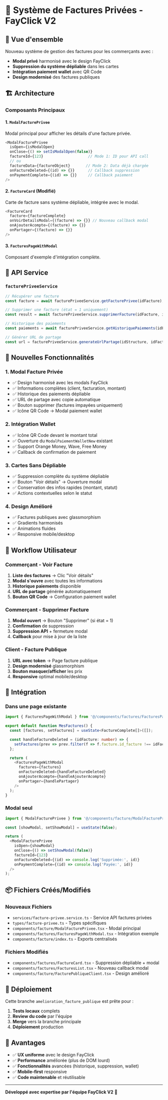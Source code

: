 # 🧾 Système de Factures Privées - FayClick V2

## 🎯 Vue d'ensemble

Nouveau système de gestion des factures pour les commerçants avec :
- **Modal privé** harmonisé avec le design FayClick
- **Suppression du système dépliable** dans les cartes
- **Intégration paiement wallet** avec QR Code
- **Design modernisé** des factures publiques

## 🏗️ Architecture

### Composants Principaux

#### 1. `ModalFacturePrivee`
Modal principal pour afficher les détails d'une facture privée.

```typescript
<ModalFacturePrivee
  isOpen={isModalOpen}
  onClose={() => setIsModalOpen(false)}
  factureId={123}                    // Mode 1: ID pour API call
  // ou
  factureData={factureObject}       // Mode 2: Data déjà chargée
  onFactureDeleted={(id) => {}}      // Callback suppression
  onPaymentComplete={(id) => {}}     // Callback paiement
/>
```

#### 2. `FactureCard` (Modifié)
Carte de facture sans système dépliable, intégrée avec le modal.

```typescript
<FactureCard
  facture={factureComplete}
  onVoirDetailsModal={(facture) => {}} // Nouveau callback modal
  onAjouterAcompte={(facture) => {}}
  onPartager={(facture) => {}}
/>
```

#### 3. `FacturesPageWithModal`
Composant d'exemple d'intégration complète.

## 🔌 API Service

### `facturePriveeService`

```typescript
// Récupérer une facture
const facture = await facturePriveeService.getFacturePrivee(idFacture);

// Supprimer une facture (état = 1 uniquement)
const result = await facturePriveeService.supprimerFacture(idFacture, idStructure);

// Historique des paiements
const paiements = await facturePriveeService.getHistoriquePaiements(idFacture);

// Générer URL de partage
const url = facturePriveeService.generateUrlPartage(idStructure, idFacture);
```

## 🎨 Nouvelles Fonctionnalités

### 1. **Modal Facture Privée**
- ✅ Design harmonisé avec les modals FayClick
- ✅ Informations complètes (client, facturation, montant)
- ✅ Historique des paiements dépliable
- ✅ URL de partage avec copie automatique
- ✅ Bouton supprimer (factures impayées uniquement)
- ✅ Icône QR Code → Modal paiement wallet

### 2. **Intégration Wallet**
- ✅ Icône QR Code devant le montant total
- ✅ Ouverture du `ModalPaiementWalletNew` existant
- ✅ Support Orange Money, Wave, Free Money
- ✅ Callback de confirmation de paiement

### 3. **Cartes Sans Dépliable**
- ✅ Suppression complète du système dépliable
- ✅ Bouton "Voir détails" → Ouverture modal
- ✅ Conservation des infos rapides (montant, statut)
- ✅ Actions contextuelles selon le statut

### 4. **Design Amélioré**
- ✅ Factures publiques avec glassmorphism
- ✅ Gradients harmonisés
- ✅ Animations fluides
- ✅ Responsive mobile/desktop

## 📱 Workflow Utilisateur

### Commerçant - Voir Facture
1. **Liste des factures** → Clic "Voir détails"
2. **Modal s'ouvre** avec toutes les informations
3. **Historique paiements** disponible
4. **URL de partage** générée automatiquement
5. **Bouton QR Code** → Configuration paiement wallet

### Commerçant - Supprimer Facture
1. **Modal ouvert** → Bouton "Supprimer" (si état = 1)
2. **Confirmation** de suppression
3. **Suppression API** + fermeture modal
4. **Callback** pour mise à jour de la liste

### Client - Facture Publique
1. **URL avec token** → Page facture publique
2. **Design modernisé** glassmorphism
3. **Bouton masquer/afficher** les prix
4. **Responsive** optimal mobile/desktop

## 🔧 Intégration

### Dans une page existante

```typescript
import { FacturesPageWithModal } from '@/components/factures/FacturesPageWithModal';

export default function MesFactures() {
  const [factures, setFactures] = useState<FactureComplete[]>([]);

  const handleFactureDeleted = (idFacture: number) => {
    setFactures(prev => prev.filter(f => f.facture.id_facture !== idFacture));
  };

  return (
    <FacturesPageWithModal
      factures={factures}
      onFactureDeleted={handleFactureDeleted}
      onAjouterAcompte={handleAjouterAcompte}
      onPartager={handlePartager}
    />
  );
}
```

### Modal seul

```typescript
import { ModalFacturePrivee } from '@/components/facture/ModalFacturePrivee';

const [showModal, setShowModal] = useState(false);

return (
  <ModalFacturePrivee
    isOpen={showModal}
    onClose={() => setShowModal(false)}
    factureId={123}
    onFactureDeleted={(id) => console.log('Supprimée:', id)}
    onPaymentComplete={(id) => console.log('Payée:', id)}
  />
);
```

## 📦 Fichiers Créés/Modifiés

### Nouveaux Fichiers
- `services/facture-privee.service.ts` - Service API factures privées
- `types/facture-privee.ts` - Types spécifiques
- `components/facture/ModalFacturePrivee.tsx` - Modal principal
- `components/factures/FacturesPageWithModal.tsx` - Intégration exemple
- `components/facture/index.ts` - Exports centralisés

### Fichiers Modifiés
- `components/factures/FactureCard.tsx` - Suppression dépliable + modal
- `components/factures/FacturesList.tsx` - Nouveau callback modal
- `components/facture/FacturePubliqueClient.tsx` - Design amélioré

## 🚀 Déploiement

Cette branche `amelioration_facture_publique` est prête pour :
1. **Tests locaux** complets
2. **Review du code** par l'équipe
3. **Merge** vers la branche principale
4. **Déploiement** production

## 🎯 Avantages

- ✅ **UX uniforme** avec le design FayClick
- ✅ **Performance** améliorée (plus de DOM lourd)
- ✅ **Fonctionnalités** avancées (historique, suppression, wallet)
- ✅ **Mobile-first** responsive
- ✅ **Code maintenable** et réutilisable

---

**Développé avec expertise par l'équipe FayClick V2** 🚀